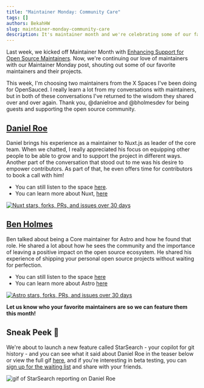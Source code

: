 ```yaml
---
title: "Maintainer Monday: Community Care"
tags: []
authors: BekahHW
slug: maintainer-monday-community-care
description: It's maintainer month and we're celebrating some of our favorite maintainers! 
---
```


Last week, we kicked off Maintainer Month with [Enhancing Support for Open Source Maintainers](https://opensauced.pizza/blog/enhancing-support-for-open-source-maintainers). Now, we're continuing our love of maintainers with our Maintainer Monday post, shouting out some of our favorite maintainers and their projects. 

This week, I'm choosing two maintainers from the X Spaces I've been doing for OpenSauced. I really learn a lot from my conversations with maintainers, but in both of these conversations I've returned to the wisdom they shared over and over again. Thank you, @danielroe and @bholmesdev for being guests and supporting the open source community. 


## [Daniel Roe](https://oss.fyi/danielroe)

Daniel brings his experience as a maintainer to Nuxt.js as leader of the core team. When we chatted, I really appreciated his focus on equipping other people to be able to grow and to support the project in different ways. Another part of the conversation that stood out to me was his desire to empower contributors. As part of that, he even offers time for contributors to book a call with him! 

- You can still listen to the space [here](https://x.com/saucedopen/status/1724448595158474836?s=46).
- You can learn more about Nuxt, [here](https://oss.fyi/Nuxt)

[![Nuxt stars, forks, PRs, and issues over 30 days](https://dev-to-uploads.s3.amazonaws.com/uploads/articles/3rmbfy7fbcni0t6kjqc5.png)](https://oss.fyi/Nuxt)


## [Ben Holmes](https://oss.fyi/benholmes)

Ben talked about being a Core maintainer for Astro and how he found that role. He shared a lot about how he sees the community and the importance of leaving a positive impact on the open source ecosystem. He shared his experience of shipping your personal open source projects without waiting for perfection. 


- You can still listen to the space [here](https://x.com/saucedopen/status/1704140208663355765?s=46)
- You can learn more about Astro [here](https://oss.fyi/astro)

[![Astro stars, forks, PRs, and issues over 30 days](https://dev-to-uploads.s3.amazonaws.com/uploads/articles/w15hbse3xpoewp999ee7.png)](https://oss.fyi/astro)

**Let us know who your favorite maintainers are so we can feature them this month!**

## Sneak Peek :eyes:

We're about to launch a new feature called StarSearch - your copilot for git history - and you can see what it said about Daniel Roe in  the teaser below or view the full gif [here](https://www.canva.com/design/DAGEG_vtojg/sHHNjMcKQEqrT4hLlcmWLw/edit?utm_content=DAGEG_vtojg&utm_campaign=designshare&utm_medium=link2&utm_source=sharebutton), and if you're interesting in beta testing, you can [sign up for the waiting list](https://oss.fyi/starsearch-waitlist) and share with your friends.

![gif of StarSearch reporting on Daniel Roe](https://dev-to-uploads.s3.amazonaws.com/uploads/articles/v5s98rh5izq7nwbrvbyy.gif)